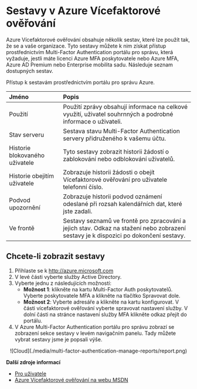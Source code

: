 <properties
    pageTitle="Sestavy Azure Vícefaktorové ověřování"
    description="Tento scénář vystihuje jak používat funkci Azure Vícefaktorové ověřování - sestavy."
    services="multi-factor-authentication"
    documentationCenter=""
    authors="kgremban"
    manager="femila"
    editor="curtand"/>

<tags
    ms.service="multi-factor-authentication"
    ms.workload="identity"
    ms.tgt_pltfrm="na"
    ms.devlang="na"
    ms.topic="article"
    ms.date="08/04/2016"
    ms.author="kgremban"/>

# <a name="reports-in-azure-multi-factor-authentication"></a>Sestavy v Azure Vícefaktorové ověřování

Azure Vícefaktorové ověřování obsahuje několik sestav, které lze použít tak, že se a vaše organizace. Tyto sestavy můžete k nim získat přístup prostřednictvím Multi-Factor Authentication portálu pro správu, která vyžaduje, jestli máte licenci Azure MFA poskytovatele nebo Azure MFA, Azure AD Premium nebo Enterprise mobilita sadu. Následuje seznam dostupných sestav.

Přístup k sestavám prostřednictvím portálu pro správu Azure.

Jméno| Popis
:------------- | :------------- |
Použití | Použití zprávy obsahují informace na celkové využití, uživatel souhrnných a podrobné informace o uživateli.
Stav serveru|Sestava stavu Multi-Factor Authentication servery přidruženého k vašemu účtu.
Historie blokovaného uživatele|Tyto sestavy zobrazit historii žádostí o zablokování nebo odblokování uživatelů.
Historie obejitím uživatele|Zobrazuje historii žádosti o obejít Vícefaktorové ověřování pro uživatele telefonní číslo.
Podvod upozornění|Zobrazuje historii podvod oznámení odeslané při rozsah kalendářních dat, které jste zadali.
Ve frontě|Sestavy seznamů ve frontě pro zpracování a jejich stav. Odkaz na stažení nebo zobrazení sestavy je k dispozici po dokončení sestavy.

## <a name="to-view-reports"></a>Chcete-li zobrazit sestavy

1.  Přihlaste se k http://azure.microsoft.com
2.  V levé části vyberte služby Active Directory.
3.  Vyberte jednu z následujících možností:
    - **Možnost 1**: klikněte na kartu Multi-Factor Auth poskytovatelů. Vyberte poskytovatele MFA a klikněte na tlačítko Spravovat dole.
    - **Možnost 2**: Vyberte adresáře a klikněte na kartu konfigurovat. V části vícefaktorové ověřování vyberte spravovat nastavení služby. V dolní části na stránce nastavení služby MFA klikněte odkaz přejít do portálu.
4.  V Azure Multi-Factor Authentication portálu pro správu zobrazí se zobrazení sekce sestavy v levém navigačním panelu. Tady můžete vybrat sestavy jsme je popsali výše.

<center>![Cloud](./media/multi-factor-authentication-manage-reports/report.png)</center>


**Další zdroje informací**

* [Pro uživatele](./end-user/multi-factor-authentication-end-user.md)
* [Azure Vícefaktorové ověřování na webu MSDN](https://msdn.microsoft.com/library/azure/dn249471.aspx)
